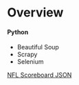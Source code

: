 # Overview

#### Python
- Beautiful Soup
- Scrapy
- Selenium

[NFL Scoreboard JSON](http://site.api.espn.com/apis/site/v2/sports/football/nfl/scoreboard)  